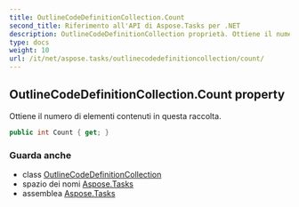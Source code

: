 ```yaml
---
title: OutlineCodeDefinitionCollection.Count
second_title: Riferimento all'API di Aspose.Tasks per .NET
description: OutlineCodeDefinitionCollection proprietà. Ottiene il numero di elementi contenuti in questa raccolta.
type: docs
weight: 10
url: /it/net/aspose.tasks/outlinecodedefinitioncollection/count/
---
```

## OutlineCodeDefinitionCollection.Count property

Ottiene il numero di elementi contenuti in questa raccolta.

```csharp
public int Count { get; }
```

### Guarda anche

* class [OutlineCodeDefinitionCollection](../)
* spazio dei nomi [Aspose.Tasks](../../outlinecodedefinitioncollection/)
* assemblea [Aspose.Tasks](../../../)


